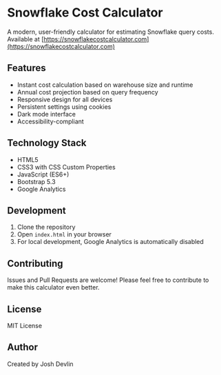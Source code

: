 # Snowflake Cost Calculator

A modern, user-friendly calculator for estimating Snowflake query costs. Available at [https://snowflakecostcalculator.com](https://snowflakecostcalculator.com)

## Features

- Instant cost calculation based on warehouse size and runtime
- Annual cost projection based on query frequency
- Responsive design for all devices
- Persistent settings using cookies
- Dark mode interface
- Accessibility-compliant

## Technology Stack

- HTML5
- CSS3 with CSS Custom Properties
- JavaScript (ES6+)
- Bootstrap 5.3
- Google Analytics

## Development

1. Clone the repository
2. Open `index.html` in your browser
3. For local development, Google Analytics is automatically disabled

## Contributing

Issues and Pull Requests are welcome! Please feel free to contribute to make this calculator even better.

## License

MIT License

## Author

Created by Josh Devlin